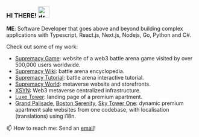 
### HI THERE!  <img src="https://raw.githubusercontent.com/MartinHeinz/MartinHeinz/master/wave.gif" alt="drawing" width="30"/> 

<b>ME</b>: Software Developer that goes above and beyond building complex applications with Typescript, React.js, Next.js, Nodejs, Go, Python and C#.

Check out some of my work:
-	[Supremacy Game](https://supremacy.jonathanpunzalan.com): website of a web3 battle arena game visited by over 500,000 users worldwide.
-	[Supremacy Wiki](https://supremacy.jonathanpunzalan.com/wiki): battle arena encyclopedia.
-	[Supremacy Tutorial](https://supremacytutorial.jonathanpunzalan.com): battle arena interactive tutorial.
-	[Supremacy World](https://supremacyworld.com/): metaverse website and storefronts.
-	[XSYN](https://xsyn.jonathanpunzalan.com): Web3 metaverse centralized infrastructure.
-	[Luxe Tower](https://luxetower.jonathanpunzalan.com): landing page of a premium apartment.
-	[Grand Palisade](https://grandpalisade.jonathanpunzalan.com), [Boston Serenity](https://bostonserenity.jonathanpunzalan.com), [Sky Tower One](https://skytowerone.jonathanpunzalan.com): dynamic premium apartment sale websites from one codebase, with localisation (translations) using i18n.

 
📫 How to reach me: Send an [email](mailto:jonathanpunzalan@outlook.com)!
